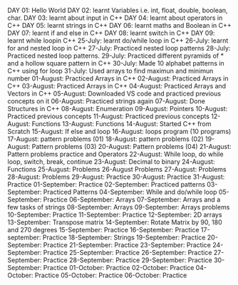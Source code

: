 DAY 01:
  Hello World
DAY  02:
  learnt Variables i.e. int,  float, double, boolean, char.
DAY 03:
  learnt about input in C++
DAY 04:
  learnt about operators in C++
DAY 05:
  learnt strings in C++
DAY 06:
  learnt maths and Boolean in C++
DAY 07:
  learnt if and else in C++
DAY 08:
  learnt switch in C++
DAY 09:
  learnt while loopin C++
25-July:
  learnt do/while loop in C++
26-July:
  learnt for and nested loop in C++
27-July:
  Practiced nested loop patterns
28-July:
  Practiced nested loop patterns.
29-July:
  Practiced different pyramids of * and a hollow square pattern in C++
30-July:
  Made 10 alphabet patterns in C++ using for loop
31-July:
  Used arrays to find maximun and minimun number
01-August:
  Practiced Arrays in C++
02-August:
  Practiced Arrays in C++
03-August:
  Practiced Arrays in C++
04-August:
  Practiced Arrays and Vectors in C++
05-August:
 Downloaded VS code and practiced previous concepts on it
06-August:
 Practiced strings again
07-August:
 Done Structures in C++
08-August:
 Enumeration
09-August:
 Pointers
10-August:
 Practiced previous concepts
11-August:
 Practiced previous concepts
12-August:
 Functions
13-August:
 Functions
14-August:
 Started C++ from Scratch
15-August:
 If else and loop
16-August:
 loops program (10 programs)
17-August:
 pattern problems (01)
18-August:
 pattern problems (02)
19-August:
 Pattern problems (03)
20-August:
 Pattern problems (04)
21-August:
 Pattern problems practice and Operators 
22-August:
 While loop, do while loop, switch, break, continue
23-August:
 Decimal to binary
24-August:
 Functions
25-August:
 Problems
26-August
 Problems
27-August:
 Problems 
28-August:
 Problems
29-August:
 Practice
30-August:
 Practice
31-August:
 Practice
01-September:
 Practice
02-September:
 Practiced patterns
03-September:
 Practiced Patterns
04-September:
 While and do/while loop
05-September:
 Practice
06-September:
 Arrays
07-September:
 Arrays and a few tasks of strings
08-September:
 Arrays 
09-September:
 Arrays problems
10-September:
Practice
11-September:
Practice
12-September:
2D arrays
13-September:
Transpose matrix
14-September:
Rotate Matrix by 90, 180 and 270 degrees
15-September:
Practice
16-September:
Practice
17-september:
Practice
18-September:
Strings 
19-September:
Practice
20-September:
Practice
21-September:
Practice
23-September:
Practice
24-September:
Practice
25-September:
Practice
26-September:
Practice
27-September:
Practice
28-September:
Practice
29-September:
Practice
30-September:
Practice
01-October:
Practice
02-October:
Practice
04-October:
Practice
05-October:
Practice
06-October:
Practice

